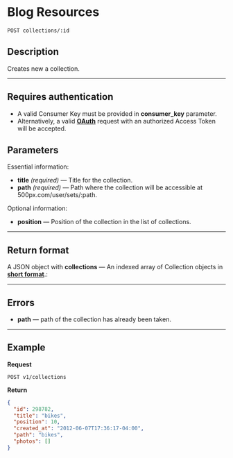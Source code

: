 # Blog Resources

    POST collections/:id

## Description
Creates new a collection.

***

## Requires authentication
* A valid Consumer Key must be provided in **consumer_key** parameter.
* Alternatively, a valid **[OAuth][]** request with an authorized Access Token will be accepted.

## Parameters

Essential information:

- **title** _(required)_ — Title for the collection.
- **path** _(required)_ — Path where the collection will be accessible at 500px.com/user/sets/:path.

Optional information:

- **position** — Position of the collection in the list of collections.

***

## Return format
A JSON object with **collections** — An indexed array of Collection objects in **[short format][]**.:

***

## Errors

- **path** — path of the collection has already been taken.

***

## Example
**Request**

    POST v1/collections

**Return**
``` json
{
  "id": 298782,
  "title": "bikes",
  "position": 10,
  "created_at": "2012-06-07T17:36:17-04:00",
  "path": "bikes",
  "photos": []
}
```

[OAuth]: https://github.com/500px/api-documentation/tree/master/authentication
[Feature]: https://github.com/500px/api-documentation/blob/master/basics/formats_and_terms.md#500px-photo-terms
[short format]: https://github.com/500px/api-documentation/blob/master/basics/formats_and_terms.md#short-format-1
